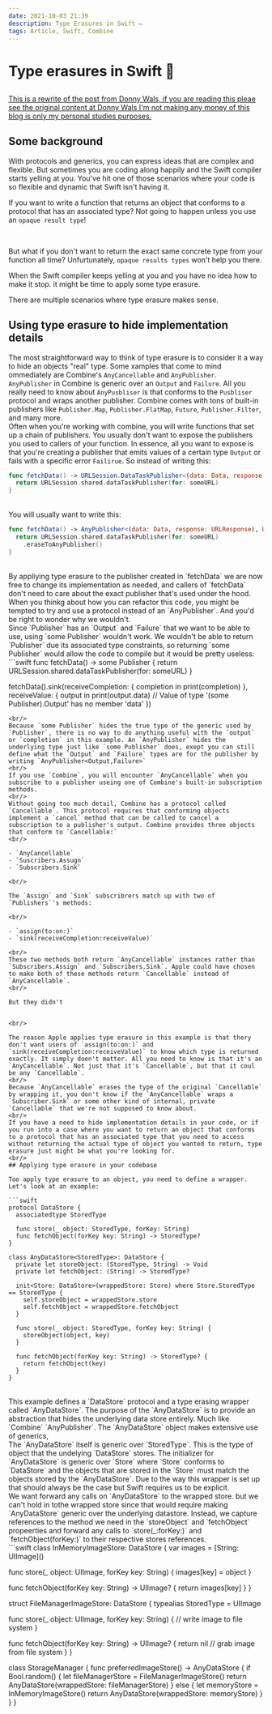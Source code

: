 ```yaml
---
date: 2021-10-03 21:39
description: Type Erasures in Swift ✏️
tags: Article, Swift, Combine
---
```


# Type erasures in Swift 🤔

## 

<a class="disclaimer" href="https://www.donnywals.com/understanding-type-erasure-in-swift/">
    This is a rewrite of the post from Donny Wals, if you are reading this pleae see the original content at Donny Wals I'm not making any money of this blog is only my personal studies purposes.
</a>

## Some background

With protocols and generics, you can express ideas that are complex and flexible. But sometimes you are coding along happily and the Swift compiler starts yelling at you. You've hit one of those scenarios where your code is so flexible and dynamic that Swift isn't having it. 
<br/>

If you want to write a function that returns an object that conforms to a protocol that has an associated type? Not going to happen unless you use an `opaque result type`!

<br/>

But what if you don't want to return the exact same concrete type from your function all time? Unfurtunately, `opaque results types` won't help you there.

When the Swift compiler keeps yelling at you and you have no idea how to make it stop. it might be time to apply some type erasure.

There are multiple scenarios where type erasure makes sense.
<br/>

## Using type erasure to hide implementation details

The most straightforward way to think of type erasure is to consider it a way to hide an objects "real" type. Some xamples that come to mind ommediately are Combine's `AnyCancellable` and `AnyPublisher`.
<br/>
`AnyPublisher` in Combine is generic over an `Output` and `Failure`. All you really need to know about `AnyPusbliser` is that conforms to the `Pusbliser` protocol and wraps another publisher. Combine comes with tons of built-in publishers like `Publisher.Map`, `Publisher.FlatMap`, `Future`, `Publisher.Filter`, and many more.
<br/>
Often when you're working with combine, you will write functions that set up a chain of publishers. You usually don't want to expose the publishers you used to callers of your function. In essence, all you want to expose is that you're creating a publisher that emits values of a certain type `Output` or fails with a specific error `Failirue`. So instead of writing this:

```swift
func fetchData() -> URLSession.DataTaskPublisher<(data: Data, response: URLResponse), URLError> {
  return URLSession.shared.dataTaskPublisher(for: someURL)
}
```
<br/>
You will usually want to write this:
<br/>

```swift
func fetchData() -> AnyPublisher<(data: Data, response: URLResponse), URLError> {
  return URLSession.shared.dataTaskPublisher(for: someURL)
    .eraseToAnyPublisher()
}
```
<br/>
By appliying type erasure to the publisher created in `fetchData` we are now free to change its implementation as needed, and callers of `fetchData` don't need to care about the exact publisher that's used under the hood.
<br/>
When you thinkg about how you can refactor this code, you might be tempted to try and use a protocol instead of an `AnyPublisher`. And you'd be right to wonder why we wouldn't.
<br/>
Since `Publisher` has an `Output` and `Failure` that we want to be able to use, using `some Publisher` wouldn't work. We wouldn't be able to return `Publisher` due its associated type constraints, so returning `some Publisher` would allow the code to compile but it would be pretty useless:
<br/>
```swift
func fetchData() -> some Publisher {
  return URLSession.shared.dataTaskPublisher(for: someURL)
}

fetchData().sink(receiveCompletion: { completion in
  print(completion)
}, receiveValue: { output in
  print(output.data) // Value of type '(some Publisher).Output' has no member 'data'
})
```
<br/>
Because `some Publisher` hides the true type of the generic used by `Publisher`, there is no way to do anything useful with the `output` or `completion` in this example. An `AnyPublisher` hides the underlying type just like `some Publisher` does, exept you can still define what the `Output` and `Failure` types are for the publisher by writing `AnyPublisher<Output,Failure>`
<br/>
If you use `Combine`, you will encounter `AnyCancellable` when you subscribe to a publisher useing one of Combine's built-in subscription methods.
<br/>
Without going too much detail, Combine has a protocol called `Cancellable`. This protocol requires that conforming objects implement a `cancel` method that can be called to cancel a subscription to a publisher's output. Combine provides three objects that conform to `Cancellable:`
<br/>

- `AnyCancellable`
- `Suscribers.Assugn`
- `Subscribers.Sink`

<br/>

The `Assign` and `Sink` subscribrers match up with two of `Publishers`'s methods:

<br/>

- `assign(to:on:)`
- `sink(receiveCompletion:receiveValue)`

<br/>
These two methods both return `AnyCancellable` instances rather than `Subscribers.Assign` and `Subscribers.Sink`. Apple could have chosen to make both of these methods return `Cancellable` instead of `AnyCancellable`.
<br/>

But they didn't


<br/>

The reason Apple applies type erasure in this example is that thery don't want users of `assign(to:on:)` and `sink(receiveCompletion:receiveValue)` to know which type is returned exactly. It simply doen't matter. All you need to know is that it's an `AnyCancellable`. Not just that it's `Cancellable`, but that it coul be any `Cancellable`.
<br/>
Because `AnyCancellable` erases the type of the original `Cancellable` by wrapping it, you don't know if the `AnyCancellable` wraps a `Subscriber.Sink` or some other kind of internal, private `Cancellable` that we're not supposed to know about.
<br/>
If you have a need to hide implementation details in your code, or if you run into a case where you want to return an object that conforms to a protocol that has an associated type that you need to access without returning the actual type of object you wanted to return, type erasure just might be what you're looking for.
<br/>
## Applying type erasure in your codebase

Too apply type erasure to an object, you need to define a wrapper. Let's look at an example:

```swift
protocol DataStore {
  associatedtype StoredType

  func store(_ object: StoredType, forKey: String)
  func fetchObject(forKey key: String) -> StoredType?
}

class AnyDataStore<StoredType>: DataStore {
  private let storeObject: (StoredType, String) -> Void
  private let fetchObject: (String) -> StoredType?

  init<Store: DataStore>(wrappedStore: Store) where Store.StoredType == StoredType {
    self.storeObject = wrappedStore.store
    self.fetchObject = wrappedStore.fetchObject
  }

  func store(_ object: StoredType, forKey key: String) {
    storeObject(object, key)
  }

  func fetchObject(forKey key: String) -> StoredType? {
    return fetchObject(key)
  }
}
```
<br/>
This example defines a `DataStore` protocol and a type erasing wrapper called `AnyDataStore`. The purpose of the `AnyDataStore` is to provide an abstraction that hides the underlying data store entirely. Much like `Combine` `AnyPublisher`. The `AnyDataStore` object makes extensive use of generics, 
<br/>
The `AnyDataStore` itself is generic over `StoredType`. This is the type of object that the undelying `DataStore` stores. The initializer for `AnyDataStore` is generic over `Store` where `Store` conforms to `DataStore` and the objects that are stored in the `Store` must match the objects stored by the `AnyDataStore`. Due to the way this wrapper is set up that should always be the case but Swift requires us to be explicit.
<br/>
We want forward any calls on `AnyDataStore` to the wrapped store. but we can't hold in tothe wrapped store since that would require making `AnyDataStore` generic over the underlying datastore. Instead, we capture references to the method we need in the `storeObject` and `fetchObject` propeerties and forward any calls to `store(_:forKey:)` and `fetchObject(forKey:)` to their respective stores references.
<br/>
```swift
class InMemoryImageStore: DataStore {
  var images = [String: UIImage]()

  func store(_ object: UIImage, forKey key: String) {
    images[key] = object
  }

  func fetchObject(forKey key: String) -> UIImage? {
    return images[key]
  }
}

struct FileManagerImageStore: DataStore {
  typealias StoredType = UIImage

  func store(_ object: UIImage, forKey key: String) {
    // write image to file system
  }

  func fetchObject(forKey key: String) -> UIImage? {
    return nil // grab image from file system
  }
}

class StorageManager {
  func preferredImageStore() -> AnyDataStore<UIImage> {
    if Bool.random() {
      let fileManagerStore = FileManagerImageStore()
      return AnyDataStore(wrappedStore: fileManagerStore)
    } else {
      let memoryStore = InMemoryImageStore()
      return AnyDataStore(wrappedStore: memoryStore)
    }
  }
}
```





